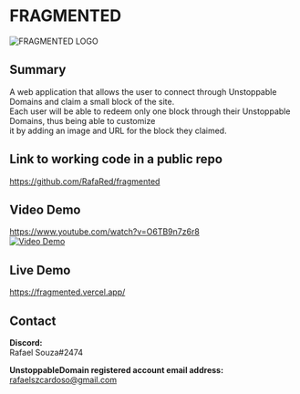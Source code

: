 # FRAGMENTED
![FRAGMENTED LOGO](https://i.imgur.com/VOSY4MN.png)
## Summary
A web application that allows the user to connect through Unstoppable Domains and claim a small block of the site.  
Each user will be able to redeem only one block through their Unstoppable Domains, thus being able to customize  
it by adding an image and URL for the block they claimed.
    
## Link to working code in a public repo
https://github.com/RafaRed/fragmented

## Video Demo
https://www.youtube.com/watch?v=O6TB9n7z6r8  
[![Video Demo](http://img.youtube.com/vi/O6TB9n7z6r8/0.jpg)](http://www.youtube.com/watch?v=O6TB9n7z6r8)

## Live Demo
https://fragmented.vercel.app/

## Contact
**Discord:**  
Rafael Souza#2474  

**UnstoppableDomain registered account email address:**  
rafaelszcardoso@gmail.com
